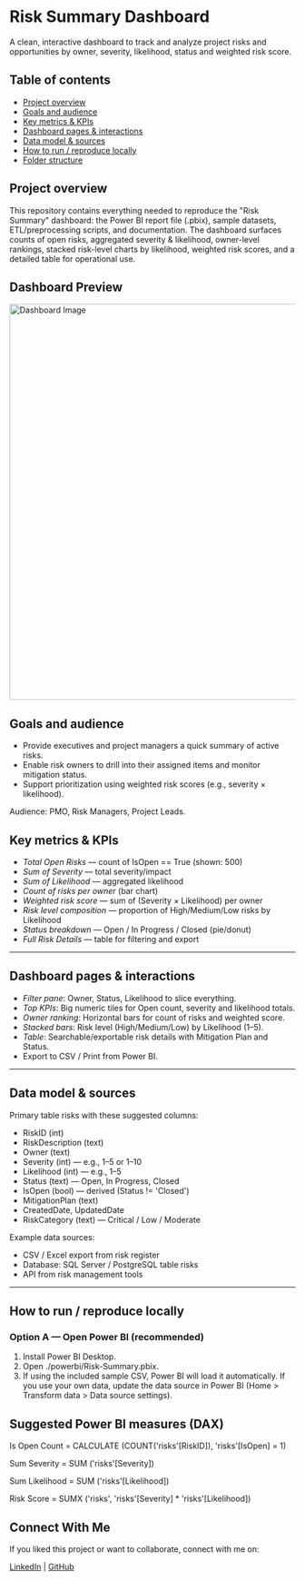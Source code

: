 # Risk Summary Dashboard

A clean, interactive dashboard to track and analyze project risks and opportunities by owner, severity, likelihood, status and weighted risk score.


## Table of contents
- [Project overview](#project-overview)  
- [Goals and audience](#goals-and-audience)  
- [Key metrics & KPIs](#key-metrics--kpis)  
- [Dashboard pages & interactions](#dashboard-pages--interactions)  
- [Data model & sources](#data-model--sources)  
- [How to run / reproduce locally](#how-to-run--reproduce-locally)  
- [Folder structure](#folder-structure)

## Project overview
This repository contains everything needed to reproduce the "Risk Summary" dashboard: the Power BI report file (.pbix), sample datasets, ETL/preprocessing scripts, and documentation. The dashboard surfaces counts of open risks, aggregated severity & likelihood, owner-level rankings, stacked risk-level charts by likelihood, weighted risk scores, and a detailed table for operational use.

## Dashboard Preview
 <img width="1198" height="697" alt="Dashboard Image" src="https://github.com/user-attachments/assets/ad868086-5be4-44de-acfc-c3f0e85d1843" />



## Goals and audience
- Provide executives and project managers a quick summary of active risks.
- Enable risk owners to drill into their assigned items and monitor mitigation status.
- Support prioritization using weighted risk scores (e.g., severity × likelihood).

Audience: PMO, Risk Managers, Project Leads.


## Key metrics & KPIs
- *Total Open Risks* — count of IsOpen == True (shown: 500)
- *Sum of Severity* — total severity/impact
- *Sum of Likelihood* — aggregated likelihood
- *Count of risks per owner* (bar chart)
- *Weighted risk score* — sum of (Severity × Likelihood) per owner
- *Risk level composition* — proportion of High/Medium/Low risks by Likelihood
- *Status breakdown* — Open / In Progress / Closed (pie/donut)
- *Full Risk Details* — table for filtering and export

---

## Dashboard pages & interactions
- *Filter pane*: Owner, Status, Likelihood to slice everything.
- *Top KPIs*: Big numeric tiles for Open count, severity and likelihood totals.
- *Owner ranking*: Horizontal bars for count of risks and weighted score.
- *Stacked bars*: Risk level (High/Medium/Low) by Likelihood (1–5).
- *Table*: Searchable/exportable risk details with Mitigation Plan and Status.
- Export to CSV / Print from Power BI.

---

## Data model & sources
Primary table risks with these suggested columns:
- RiskID (int)
- RiskDescription (text)
- Owner (text)
- Severity (int) — e.g., 1–5 or 1–10
- Likelihood (int) — e.g., 1–5
- Status (text) — Open, In Progress, Closed
- IsOpen (bool) — derived (Status != 'Closed')
- MitigationPlan (text)
- CreatedDate, UpdatedDate
- RiskCategory (text) — Critical / Low / Moderate

Example data sources:
- CSV / Excel export from risk register
- Database: SQL Server / PostgreSQL table risks
- API from risk management tools

---

## How to run / reproduce locally

### Option A — Open Power BI (recommended)
1. Install Power BI Desktop.
2. Open ./powerbi/Risk-Summary.pbix.
3. If using the included sample CSV, Power BI will load it automatically. If you use your own data, update the data source in Power BI (Home > Transform data > Data source settings).

## Suggested Power BI measures (DAX)

Is Open Count = CALCULATE (COUNT('risks'[RiskID]), 'risks'[IsOpen] = 1)

Sum Severity = SUM ('risks'[Severity])

Sum Likelihood = SUM ('risks'[Likelihood])

Risk Score = SUMX ('risks', 'risks'[Severity] * 'risks'[Likelihood])

## Connect With Me

If you liked this project or want to collaborate, connect with me on:

 [LinkedIn]( https://www.linkedin.com/in/ankita-c-4a1581212) | [GitHub](https://github.com/AnkitaChoubey/AnkitaChoubey)
